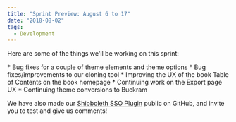 ```yaml
---
title: "Sprint Preview: August 6 to 17"
date: "2018-08-02"
tags: 
  - Development
---
```


Here are some of the things we'll be working on this sprint:

\* Bug fixes for a couple of theme elements and theme options \* Bug fixes/improvements to our cloning tool \* Improving the UX of the book Table of Contents on the book homepage \* Continuing work on the Export page UX \* Continuing theme conversions to Buckram

We have also made our [Shibboleth SSO Plugin](https://github.com/pressbooks/pressbooks-shibboleth-sso) public on GitHub, and invite you to test and give us comments!
